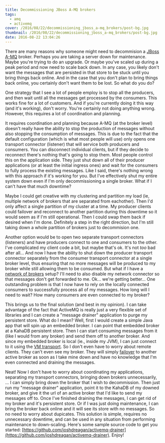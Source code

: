 ```yaml
---
title: Decommissioning JBoss A-MQ brokers
tags:
  - amq
  - activemq
cover: /2016/08/22/decommissioning_jboss_a-mq_brokers/post-bg.jpg
thumbnail: /2016/08/22/decommissioning_jboss_a-mq_brokers/post-bg.jpg
date: 2016-08-22 13:04:26
---
```


There are many reasons why someone might need to decommision a [JBoss A-MQ](https://www.redhat.com/en/technologies/jboss-middleware/amq) broker. Perhaps you are taking a server down for maintenance. Maybe you're trying to do an upgrade. Or maybe you've scaled up during a peak period and now need to scale back down. In any case, you likely don't want the messages that are persisted in that store to be stuck until you bring things back online. And in the case that you don't plan to bring things back online, you certainly don't want them to be lost. So what do you do?
<!-- more -->

One strategy that I see a lot of people employ is to stop all the producers, and then wait until all the messages get processed by the consumers. This works fine for a lot of customers. And if you're currently doing it this way (and it's working), don't worry. You're certainly not doing anything wrong. However, this requires a lot of coordination and planning.

It requires coordination and planning because A-MQ (at the broker level) doesn't really have the ability to stop the production of messages without also stopping the consumption of messages. This is due to the fact that the default configuration (which is what most people will use) only opens one transport connector (listener) that will service both producers and consumers. You can disconnect individual clients, but if they decide to reconnect there's nothing that's going to stop them. Most people control this on the application side. They just shut down all of their producer applications (or at least the initial ingress ones) and wait for the consumers to fully process the existing messages. Like I said, there's nothing wrong with this approach if it's working for you. But I've effectively shut my entire system down even if I'm only decommissioning a single broker. What if I can't have that much downtime?

Maybe I could get creative with my clustering and partition my load (ie, multiple network of brokers that are separated from eachother). Then I'd only affect a single partition of my cluster at a time. My producer clients could failover and reconnect to another partition during this downtime so it would seem as if I'm still operational. Then I could swap them back if desired when I'm done. Definitely a step in the right direction, but I'm still taking down a whole partition of brokers just to decommision one.

Another option would be to open two separate transport connectors (listeners) and have producers connect to one and consumers to the other. I've complicated my client code a bit, but maybe that's ok. It's not _too_ bad after all... And now I have the ability to shut down the producer transport connector separately from the consumer transport connector at a single broker level, thus ensuring that no more messages will be produced to my broker while still allowing them to be consumed. But what if I have a [network of brokers](http://activemq.apache.org/networks-of-brokers.html) setup? I'll need to also disable my network connector so that messages don't get forwarded to me. Ok... we're getting better... One outstanding problem is that I now have to rely on the locally connected consumers to successfully process all of my messages. How long will I need to wait? How many consumers are even connected to my broker?

This brings us to the final solution (and best in my opinion). I can take advantage of the fact that ActiveMQ is really just a very flexible set of libraries and I can create a "message drainer" application to purge my persistent store. What do I mean? Well, first I would create a simple Java app that will spin up an embedded broker. I can point that embedded broker at a KahaDB persistent store. Then I can start consuming messages from it (like I would from any broker) and send them off to another broker. And since my embedded broker is local (ie., inside my JVM), I can just connect to it using the [VM transport](http://activemq.apache.org/vm-transport-reference.html). So I don't even have to worry about remote clients. They can't even see my broker. They will simply [failover](http://activemq.apache.org/failover-transport-reference.html) to another active broker as soon as I take mine down and have no knowledge that I'm even connected and draining the messages.

Neat! Now I don't have to worry about coordinating my applications, separating my transport connectors, bringing down brokers unnecessarily, ... I can simply bring down the broker that I wish to decommission. Then just run my "message drainer" application, point it to the KahaDB of my downed broker, and give it the url of an active broker that I'd like to send my messages off to. Once I've finished draining the messages, I can get rid of my broker and it's persistent store. Or if I was just doing maintenance, I can bring the broker back online and it will see its store with no messages. So no need to worry about dupicates. This solution is simple, requires no unnecessary downtime, and can be used in any situation from performing maintenance to down-scaling. Here's some sample source code to get you started: [https://github.com/joshdreagan/activemq-drainer](https://github.com/joshdreagan/activemq-drainer). Enjoy!
